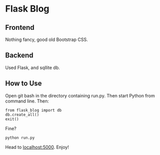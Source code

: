 # Flask Blog
## Frontend
Nothing fancy, good old Bootstrap CSS.

## Backend
Used Flask, and sqllite db.

## How to Use
Open git bash in the directory containing run.py. Then start Python from command line. Then: 



```
from flask_blog import db
db.create_all()
exit()
```
Fine? 

```
python run.py
```
Head to [localhost:5000](https://localhost:5000). Enjoy!


